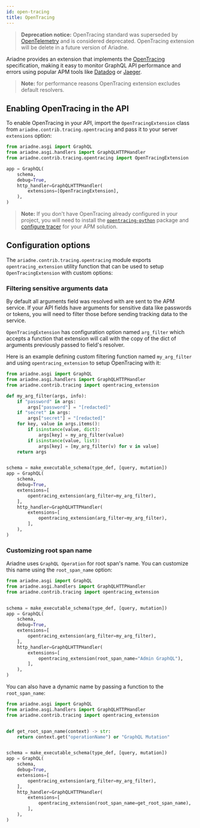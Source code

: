 ```yaml
---
id: open-tracing
title: OpenTracing
---
```


> **Deprecation notice:** OpenTracing standard was superseded by [OpenTelemetry](./open-telemetry.md) and is considered deprecated. OpenTracing extension will be delete in a future version of Ariadne.

Ariadne provides an extension that implements the [OpenTracing](https://opentracing.io/) specification, making it easy to monitor GraphQL API performance and errors using popular APM tools like [Datadog](https://www.datadoghq.com/) or [Jaeger](https://www.jaegertracing.io/).

> **Note:** for performance reasons OpenTracing extension excludes default resolvers.


## Enabling OpenTracing in the API

To enable OpenTracing in your API, import the `OpenTracingExtension` class from `ariadne.contrib.tracing.opentracing` and pass it to your server `extensions` option:

```python
from ariadne.asgi import GraphQL
from ariadne.asgi.handlers import GraphQLHTTPHandler
from ariadne.contrib.tracing.opentracing import OpenTracingExtension

app = GraphQL(
    schema,
    debug=True,
    http_handler=GraphQLHTTPHandler(
        extensions=[OpenTracingExtension],
    ),
)
```

> **Note:** If you don't have OpenTracing already configured in your project, you will need to install the [`opentracing-python`](https://github.com/opentracing/opentracing-python) package and [configure tracer](https://opentracing.io/guides/python/tracers/) for your APM solution.


## Configuration options

The `ariadne.contrib.tracing.opentracing` module exports `opentracing_extension` utility function that can be used to setup `OpenTracingExtension` with custom options:


### Filtering sensitive arguments data

By default all arguments field was resolved with are sent to the APM service. If your API fields have arguments for sensitive data like passwords or tokens, you will need to filter those before sending tracking data to the service.

`OpenTracingExtension` has configuration option named `arg_filter` which accepts a function that extension will call with the copy of the dict of arguments previously passed to field's resolver.

Here is an example defining custom filtering function named `my_arg_filter` and using `opentracing_extension` to setup OpenTracing with it:

```python
from ariadne.asgi import GraphQL
from ariadne.asgi.handlers import GraphQLHTTPHandler
from ariadne.contrib.tracing import opentracing_extension

def my_arg_filter(args, info):
    if "password" in args:
        args["password"] = "[redacted]"
    if "secret" in args:
        args["secret"] = "[redacted]"
    for key, value in args.items():
        if isinstance(value, dict):
            args[key] = my_arg_filter(value)
        if isinstance(value, list):
            args[key] = [my_arg_filter(v) for v in value]
    return args


schema = make_executable_schema(type_def, [query, mutation])
app = GraphQL(
    schema,
    debug=True,
    extensions=[
        opentracing_extension(arg_filter=my_arg_filter),
    ],
    http_handler=GraphQLHTTPHandler(
        extensions=[
            opentracing_extension(arg_filter=my_arg_filter),
        ],
    ),
)
```


### Customizing root span name

Ariadne uses `GraphQL Operation` for root span's name. You can customize this name using the `root_span_name` option:

```python
from ariadne.asgi import GraphQL
from ariadne.asgi.handlers import GraphQLHTTPHandler
from ariadne.contrib.tracing import opentracing_extension


schema = make_executable_schema(type_def, [query, mutation])
app = GraphQL(
    schema,
    debug=True,
    extensions=[
        opentracing_extension(arg_filter=my_arg_filter),
    ],
    http_handler=GraphQLHTTPHandler(
        extensions=[
            opentracing_extension(root_span_name="Admin GraphQL"),
        ],
    ),
)
```

You can also have a dynamic name by passing a function to the `root_span_name`:

```python
from ariadne.asgi import GraphQL
from ariadne.asgi.handlers import GraphQLHTTPHandler
from ariadne.contrib.tracing import opentracing_extension


def get_root_span_name(context) -> str:
    return context.get("operationName") or "GraphQL Mutation"


schema = make_executable_schema(type_def, [query, mutation])
app = GraphQL(
    schema,
    debug=True,
    extensions=[
        opentracing_extension(arg_filter=my_arg_filter),
    ],
    http_handler=GraphQLHTTPHandler(
        extensions=[
            opentracing_extension(root_span_name=get_root_span_name),
        ],
    ),
)
```
